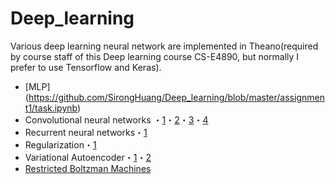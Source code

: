 # Deep_learning

Various deep learning neural network are implemented in Theano(required by course staff of this Deep learning course CS-E4890, but normally I prefer to use Tensorflow and Keras).

- [MLP] (https://github.com/SirongHuang/Deep_learning/blob/master/assignment1/task.ipynb)
- Convolutional neural networks ・[1](https://github.com/SirongHuang/Deep_learning/blob/master/assignment2/task1.ipynb)・[2](https://github.com/SirongHuang/Deep_learning/blob/master/assignment2/task2.ipynb)・[3](https://github.com/SirongHuang/Deep_learning/blob/master/assignment3/task1.ipynb)・[4](https://github.com/SirongHuang/Deep_learning/blob/master/assignment3/task2.ipynb)
- Recurrent neural networks・[1](https://github.com/SirongHuang/Deep_learning/blob/master/assignment4/task1.ipynb)
- Regularization・[1](https://github.com/SirongHuang/Deep_learning/blob/master/assignment4/task2.ipynb)
- Variational Autoencoder・[1](https://github.com/SirongHuang/Deep_learning/blob/master/assignment5/task1.ipynb)・[2](https://github.com/SirongHuang/Deep_learning/blob/master/assignment5/task2.ipynb)
- [Restricted Boltzman Machines](https://github.com/SirongHuang/Deep_learning/blob/master/assignment6/task.ipynb)




